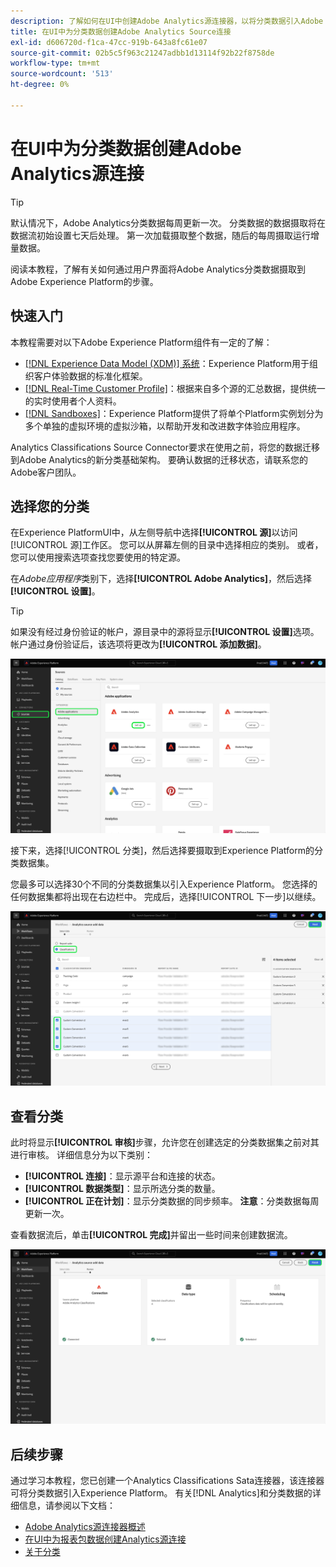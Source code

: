 ```yaml
---
description: 了解如何在UI中创建Adobe Analytics源连接器，以将分类数据引入Adobe Experience Platform。
title: 在UI中为分类数据创建Adobe Analytics Source连接
exl-id: d606720d-f1ca-47cc-919b-643a8fc61e07
source-git-commit: 02b5c5f963c21247adbb1d13114f92b22f8758de
workflow-type: tm+mt
source-wordcount: '513'
ht-degree: 0%

---
```


# 在UI中为分类数据创建Adobe Analytics源连接

>[!TIP]
>
>默认情况下，Adobe Analytics分类数据每周更新一次。 分类数据的数据摄取将在数据流初始设置七天后处理。 第一次加载摄取整个数据，随后的每周摄取运行增量数据。

阅读本教程，了解有关如何通过用户界面将Adobe Analytics分类数据摄取到Adobe Experience Platform的步骤。

## 快速入门

本教程需要对以下Adobe Experience Platform组件有一定的了解：

* [[!DNL Experience Data Model (XDM)] 系统](../../../../../xdm/home.md)：Experience Platform用于组织客户体验数据的标准化框架。
* [[!DNL Real-Time Customer Profile]](../../../../../profile/home.md)：根据来自多个源的汇总数据，提供统一的实时使用者个人资料。
* [[!DNL Sandboxes]](../../../../../sandboxes/home.md)：Experience Platform提供了将单个Platform实例划分为多个单独的虚拟环境的虚拟沙箱，以帮助开发和改进数字体验应用程序。

Analytics Classifications Source Connector要求在使用之前，将您的数据迁移到Adobe Analytics的新分类基础架构。 要确认数据的迁移状态，请联系您的Adobe客户团队。

## 选择您的分类

在Experience PlatformUI中，从左侧导航中选择&#x200B;**[!UICONTROL 源]**&#x200B;以访问[!UICONTROL 源]工作区。 您可以从屏幕左侧的目录中选择相应的类别。 或者，您可以使用搜索选项查找您要使用的特定源。

在&#x200B;*Adobe应用程序*&#x200B;类别下，选择&#x200B;**[!UICONTROL Adobe Analytics]**，然后选择&#x200B;**[!UICONTROL 设置]**。

>[!TIP]
>
>如果没有经过身份验证的帐户，源目录中的源将显示&#x200B;**[!UICONTROL 设置]**&#x200B;选项。 帐户通过身份验证后，该选项将更改为&#x200B;**[!UICONTROL 添加数据]**。

![已选择Adobe Analytics源的Experience PlatformUI中的源目录。](../../../../images/tutorials/create/classifications/catalog.png)

接下来，选择[!UICONTROL 分类]，然后选择要摄取到Experience Platform的分类数据集。

您最多可以选择30个不同的分类数据集以引入Experience Platform。 您选择的任何数据集都将出现在右边栏中。 完成后，选择[!UICONTROL 下一步]以继续。

![选择了多个分类数据集的分类页面。](../../../../images/tutorials/create/classifications/select.png)

## 查看分类

此时将显示&#x200B;**[!UICONTROL 审核]**&#x200B;步骤，允许您在创建选定的分类数据集之前对其进行审核。 详细信息分为以下类别：

* **[!UICONTROL 连接]**：显示源平台和连接的状态。
* **[!UICONTROL 数据类型]**：显示所选分类的数量。
* **[!UICONTROL 正在计划]**：显示分类数据的同步频率。 **注意**：分类数据每周更新一次。

查看数据流后，单击&#x200B;**[!UICONTROL 完成]**&#x200B;并留出一些时间来创建数据流。

![Adobe Analytics分类数据的审核页面。](../../../../images/tutorials/create/classifications/review.png)

## 后续步骤

通过学习本教程，您已创建一个Analytics Classifications Sata连接器，该连接器可将分类数据引入Experience Platform。 有关[!DNL Analytics]和分类数据的详细信息，请参阅以下文档：

* [Adobe Analytics源连接器概述](../../../../connectors/adobe-applications/analytics.md)
* [在UI中为报表包数据创建Analytics源连接](./analytics.md)
* [关于分类](https://experienceleague.adobe.com/docs/analytics/components/classifications/c-classifications.html)

